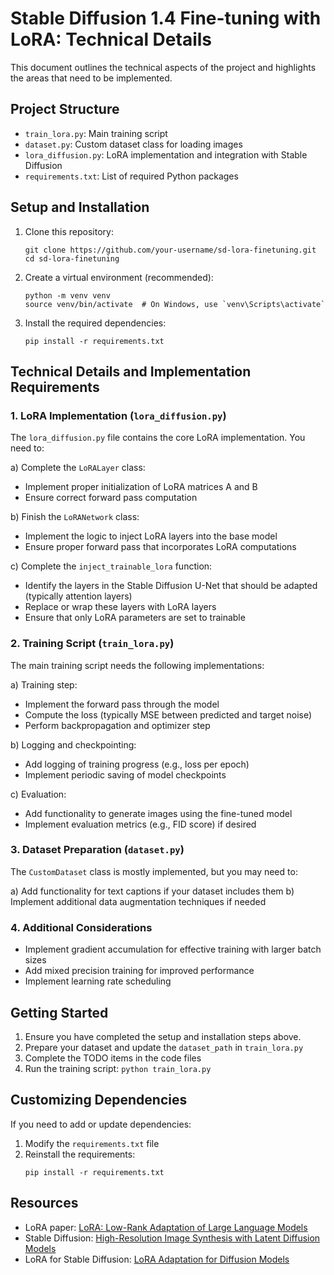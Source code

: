# Stable Diffusion 1.4 Fine-tuning with LoRA: Technical Details

This document outlines the technical aspects of the project and highlights the areas that need to be implemented.

## Project Structure

- `train_lora.py`: Main training script
- `dataset.py`: Custom dataset class for loading images
- `lora_diffusion.py`: LoRA implementation and integration with Stable Diffusion
- `requirements.txt`: List of required Python packages

## Setup and Installation

1. Clone this repository:
   ```
   git clone https://github.com/your-username/sd-lora-finetuning.git
   cd sd-lora-finetuning
   ```

2. Create a virtual environment (recommended):
   ```
   python -m venv venv
   source venv/bin/activate  # On Windows, use `venv\Scripts\activate`
   ```

3. Install the required dependencies:
   ```
   pip install -r requirements.txt
   ```

## Technical Details and Implementation Requirements

### 1. LoRA Implementation (`lora_diffusion.py`)

The `lora_diffusion.py` file contains the core LoRA implementation. You need to:

a) Complete the `LoRALayer` class:
   - Implement proper initialization of LoRA matrices A and B
   - Ensure correct forward pass computation

b) Finish the `LoRANetwork` class:
   - Implement the logic to inject LoRA layers into the base model
   - Ensure proper forward pass that incorporates LoRA computations

c) Complete the `inject_trainable_lora` function:
   - Identify the layers in the Stable Diffusion U-Net that should be adapted (typically attention layers)
   - Replace or wrap these layers with LoRA layers
   - Ensure that only LoRA parameters are set to trainable

### 2. Training Script (`train_lora.py`)

The main training script needs the following implementations:

a) Training step:
   - Implement the forward pass through the model
   - Compute the loss (typically MSE between predicted and target noise)
   - Perform backpropagation and optimizer step

b) Logging and checkpointing:
   - Add logging of training progress (e.g., loss per epoch)
   - Implement periodic saving of model checkpoints

c) Evaluation:
   - Add functionality to generate images using the fine-tuned model
   - Implement evaluation metrics (e.g., FID score) if desired

### 3. Dataset Preparation (`dataset.py`)

The `CustomDataset` class is mostly implemented, but you may need to:

a) Add functionality for text captions if your dataset includes them
b) Implement additional data augmentation techniques if needed

### 4. Additional Considerations

- Implement gradient accumulation for effective training with larger batch sizes
- Add mixed precision training for improved performance
- Implement learning rate scheduling

## Getting Started

1. Ensure you have completed the setup and installation steps above.
2. Prepare your dataset and update the `dataset_path` in `train_lora.py`
3. Complete the TODO items in the code files
4. Run the training script: `python train_lora.py`

## Customizing Dependencies

If you need to add or update dependencies:

1. Modify the `requirements.txt` file
2. Reinstall the requirements:
   ```
   pip install -r requirements.txt
   ```


## Resources

- LoRA paper: [LoRA: Low-Rank Adaptation of Large Language Models](https://arxiv.org/abs/2106.09685)
- Stable Diffusion: [High-Resolution Image Synthesis with Latent Diffusion Models](https://arxiv.org/abs/2112.10752)
- LoRA for Stable Diffusion: [LoRA Adaptation for Diffusion Models](https://huggingface.co/blog/lora)

